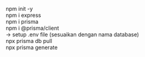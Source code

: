 npm init -y <br>
npm i express <br>
npm i prisma <br>
npm i @prisma/client <br>
-> setup .env file (sesuaikan dengan nama database) <br>
npx prisma db pull <br>
npx prisma generate <br>
